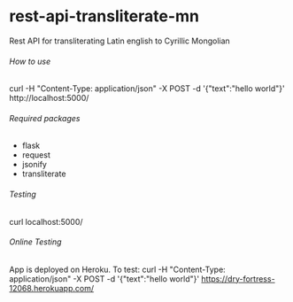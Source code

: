 # rest-api-transliterate-mn
Rest API for transliterating Latin english to Cyrillic Mongolian

###### How to use
curl -H "Content-Type: application/json" -X POST -d '{"text":"hello world"}' http://localhost:5000/

###### Required packages
- flask
- request
- jsonify
- transliterate

###### Testing
curl localhost:5000/

###### Online Testing
App is deployed on Heroku. 
To test:
curl -H "Content-Type: application/json" -X POST -d '{"text":"hello world"}' https://dry-fortress-12068.herokuapp.com/
